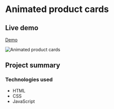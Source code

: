 # Animated product cards

## Live demo
[Demo](https://animated-product-cards.netlify.app/)

![Animated product cards](https://res.cloudinary.com/dgm9zfiuo/image/upload/v1698862289/Portfolio%20projects/view_wwq3bf.png)

## Project summary

### Technologies used
* HTML
* CSS
* JavaScript
